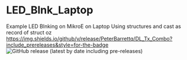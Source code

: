 # LED_Blnk_Laptop
Example LED Blnking on MikroE on Laptop
Using structures and cast as record of struct oz
https://img.shields.io/github/v/release/PeterBarrettq/DL_Tx_Combo?include_prereleases&style=for-the-badge
![GitHub release (latest by date including pre-releases)](https://img.shields.io/github/v/release/PeterBarrettq/DL_Tx_Combo?include_prereleases&style=for-the-badge)
